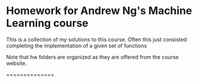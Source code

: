 Homework for Andrew Ng's Machine Learning course
==============

This is a collection of my solutions to this course. Often this just consisted completing the implementation of a given set of functions

Note that hw folders are organized as they are offered from the course website.

==============
